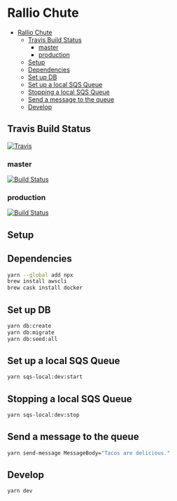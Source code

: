 # Rallio Chute
- [Rallio Chute](#rallio-chute)
  - [Travis Build Status](#travis-build-status)
    - [master](#master)
    - [production](#production)
  - [Setup](#setup)
  - [Dependencies](#dependencies)
  - [Set up DB](#set-up-db)
  - [Set up a local SQS Queue](#set-up-a-local-sqs-queue)
  - [Stopping a local SQS Queue](#stopping-a-local-sqs-queue)
  - [Send a message to the queue](#send-a-message-to-the-queue)
  - [Develop](#develop)

## Travis Build Status
[![Travis](https://cdn.travis-ci.com/images/ui/travis-ci-logo-hover-51a78629352a38fdd0046d35766797d2.svg)](https://travis-ci.com/rallio/rallio-chute)
### master
[![Build Status](https://travis-ci.com/rallio/rallio-chute.svg?branch=master)](https://travis-ci.com/rallio/rallio-chute)

### production
[![Build Status](https://travis-ci.com/rallio/rallio-chute.svg?branch=production)](https://travis-ci.com/rallio/rallio-chute)

## Setup

## Dependencies

```sh
yarn --global add npx
brew install awscli
brew cask install docker
```

## Set up DB

```sh
yarn db:create
yarn db:migrate
yarn db:seed:all
```

## Set up a local SQS Queue

```sh
yarn sqs-local:dev:start
```

## Stopping a local SQS Queue

```sh
yarn sqs-local:dev:stop
```

## Send a message to the queue

```sh
yarn send-message MessageBody="Tacos are delicious."
```

## Develop

```sh
yarn dev
```
